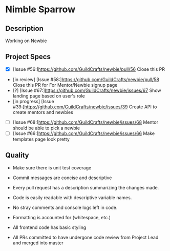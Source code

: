 # Nimble Sparrow
## Description
Working on Newbie

## Project Specs
- [X] [Issue #56:]https://github.com/GuildCrafts/newbie/pull/56 Close this PR
- [in review] [Issue #58:]https://github.com/GuildCrafts/newbie/pull/58 Close this PR for For Mentor/Newbie signup page
- [?] [Issue #67:]https://github.com/GuildCrafts/newbie/issues/67 Show landing page based on user's role
- [in progress] [Issue #39:]https://github.com/GuildCrafts/newbie/issues/39 Create API to create mentors and newbies
- [ ] [Issue #68:]https://github.com/GuildCrafts/newbie/issues/68 Mentor should be able to pick a newbie
- [ ] [Issue #66:]https://github.com/GuildCrafts/newbie/issues/66  Make templates page look pretty

## Quality
* Make sure there is unit test coverage
* Commit messages are concise and descriptive
* Every pull request has a description summarizing the changes made.

* Code is easily readable with descriptive variable names.
* No stray comments and console logs left in code.
* Formatting is accounted for (whitespace, etc.)
* All frontend code has basic styling
* All PRs committed to have undergone code review from Project Lead and merged into master

